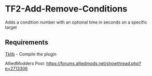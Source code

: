 # TF2-Add-Remove-Conditions
Adds a condition number with an optional time in seconds on a specific target

## Requirements
[Tklib](https://github.com/Teamkiller324/Tklib) - Compile the plugin

AlliedModders Post: https://forums.alliedmods.net/showthread.php?p=2713306
